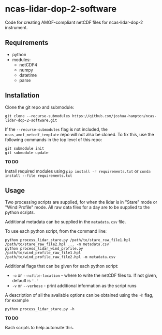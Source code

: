 # ncas-lidar-dop-2-software

Code for creating AMOF-compliant netCDF files for ncas-lidar-dop-2 instrument.


## Requirements
* python
* modules:
  * netCDF4
  * numpy
  * datetime
  * parse


## Installation

Clone the git repo and submodule:
```
git clone --recurse-submodules https://github.com/joshua-hampton/ncas-lidar-dop-2-software.git
```

If the `--recurse-submodules` flag is not included, the `ncas_amof_netcdf_template` repo will not also be cloned. To fix this, use the following commands in the top level of this repo:
```
git submodule init
git submodule update
```

**TO DO**

Install required modules using `pip install -r requirements.txt` or `conda install --file requirements.txt`


## Usage

Two processing scripts are supplied, for when the lidar is in "Stare" mode or "Wind Profile" mode. All raw data files for a day are to be supplied to the python scripts.

Additional metadata can be supplied in the `metadata.csv` file.

To use each python script, from the command line:
```
python process_lidar_stare.py /path/to/stare_raw_file1.hpl /path/to/stare_raw_file2.hpl ... -m metadata.csv
python process_lidar_wind_profile.py /path/to/wind_profile_raw_file1.hpl /path/to/wind_profile_raw_file2.hpl -m metadata.csv
```
Additional flags that can be given for each python script:
* `-o` or `--ncfile-location` - where to write the netCDF files to. If not given, default is `'.'`
* `-v` or `--verbose` - print additional information as the script runs


A description of all the available options can be obtained using the `-h` flag, for example
```
python process_lidar_stare.py -h
```

**TO DO**

Bash scripts to help automate this.

